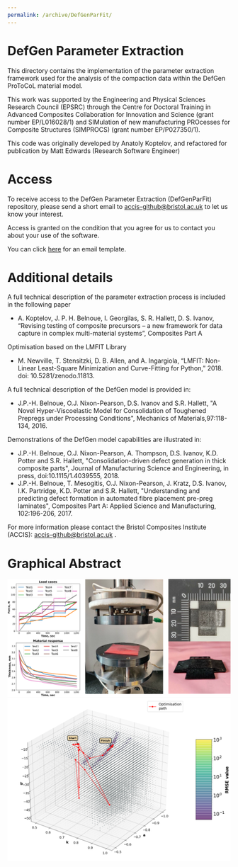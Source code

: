 ```yaml
---
permalink: /archive/DefGenParFit/
---
```


# DefGen Parameter Extraction
This directory contains the implementation of the parameter extraction framework used for the analysis of the compaction data within the DefGen ProToCoL material model.

This work was supported by the Engineering and Physical Sciences Research Council (EPSRC) through the Centre for Doctoral Training in Advanced Composites Collaboration for Innovation and Science (grant number EP/L016028/1) and SIMulation of new manufacturing PROcesses for Composite Structures (SIMPROCS) (grant number EP/P027350/1).

This code was originally developed by Anatoly Koptelov, and refactored for publication by Matt Edwards (Research Software Engineer)

# Access
To receive access to the DefGen Parameter Extraction (DefGenParFit) repository, please send a short email to accis-github@bristol.ac.uk to let us know your interest.  

Access is granted on the condition that you agree for us to contact you about your use of the software.

You can click [here](mailto:accis-github@bristol.ac.uk?subject=Access%20to%20DefGen%20Parameter%20Extraction%20repository&body=Dear%20ACCIS%2C%20%0A%0AI%20would%20like%20to%20request%20access%20to%20your%20GitHub%20repository%20for%20DefGenParFit.%20%0A%0ABest%20wishes%2C%20%0A%3Cname%3E%0A%3Coptional%20affiliation%3E) for an email template.

# Additional details

A full technical description of the parameter extraction process is included in 
the following paper
* A. Koptelov, J. P. H. Belnoue, I. Georgilas, S. R. Hallett, D. S. Ivanov, “Revising testing of composite precursors – a new framework for data capture in complex multi-material systems”, Composites Part A

Optimisation based on the LMFIT Library
* M. Newville, T. Stensitzki, D. B. Allen, and A. Ingargiola, “LMFIT: Non-Linear Least-Square Minimization and Curve-Fitting for Python,” 2018. doi: 10.5281/zenodo.11813.


A full technical description of the DefGen model is provided in:
* J.P.-H. Belnoue, O.J. Nixon-Pearson, D.S. Ivanov and S.R. Hallett, "A Novel Hyper-Viscoelastic Model for Consolidation of Toughened Prepregs under Processing Conditions", Mechanics of Materials,97:118-134, 2016.

Demonstrations of the DefGen model capabilities are illustrated in:
* J.P.-H. Belnoue, O.J. Nixon-Pearson, A. Thompson, D.S. Ivanov, K.D. Potter and S.R. Hallett, "Consolidation-driven defect generation in thick composite parts", Journal of Manufacturing Science and Engineering, in press, doi:10.1115/1.4039555, 2018.
* J.P.-H. Belnoue, T. Mesogitis, O.J. Nixon-Pearson, J. Kratz, D.S. Ivanov, I.K. Partridge, K.D. Potter and S.R. Hallett, "Understanding and predicting defect formation in automated fibre placement pre-preg laminates", Composites Part A: Applied Science and Manufacturing, 102:196-206, 2017.

For more information please contact the Bristol Composites Institute (ACCIS): accis-github@bristol.ac.uk . 

# Graphical Abstract
![Graphical abstract for DefGenParFit](../img/Graph_abstr_par_extr_1.svg "DefGen1D")
![Graphical abstract for DefGenParFit](../img/Graph_abstr_par_extr_2.png "DefGen1D")
